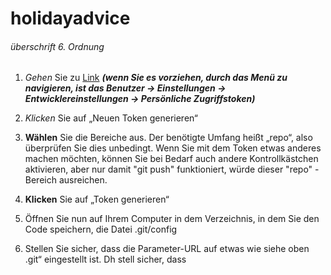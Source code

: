 # holidayadvice

###### überschrift 6. Ordnung

1. *Gehen* Sie zu [Link](﻿https://github.com/setting/token) ***(wenn  Sie es vorziehen, durch das Menü zu navigieren, ist das Benutzer ->  Einstellungen -> Entwicklereinstellungen -> Persönliche  Zugriffstoken)***

2. _Klicken_ Sie auf „Neuen Token generieren“

3. **Wählen**  Sie die Bereiche aus.  Der benötigte Umfang heißt „repo“, also  überprüfen Sie dies unbedingt.  Wenn Sie mit dem Token etwas anderes  machen möchten, können Sie bei Bedarf auch andere Kontrollkästchen  aktivieren, aber nur damit "git push" funktioniert, würde dieser "repo"  -Bereich ausreichen.

4. __Klicken__ Sie auf „Token generieren“

5. Öffnen Sie nun auf Ihrem Computer in dem Verzeichnis, in dem Sie den Code speichern, die Datei .git/config

6. Stellen  Sie sicher, dass die Parameter-URL auf etwas wie  siehe oben .git“ eingestellt ist.  Dh stell sicher, dass
